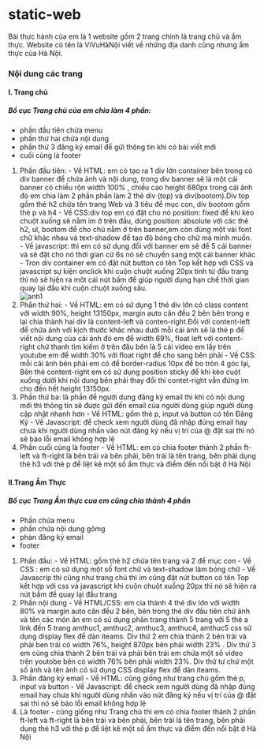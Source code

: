 # static-web

Bài thực hành của em là 1 website gồm 2 trang chính là trang chủ và ẩm thực. Website có tên là ViVuHàNội viết về những địa danh cũng nhưng ẩm thực của Hà Nội.
### Nội dung các trang
#### I. Trang chủ
  ##### Bố cục Trang chủ của em chia làm 4 phần:
  - phần đầu tiên chứa menu
  - phần thứ hai chứa nội dung 
  - phần thứ 3 đăng ký email để gửi thông tin khi có bài viết mới
  - cuối cùng là footer
  1. Phần đầu tiên:
    - Về HTML: em có tạo ra 1 div lớn container bên trong có div banner để chứa ảnh và nội dung, trong div banner sẽ là một cái banner có chiều rộn width 100% , chiều cao      height 680px trong cái ảnh đó em chia làm 2 phần phần làm 2 thẻ div (top) và div(bootom).Div top gồm thẻ h2 chứa tên trang Web và 3 tiêu đề mục con, div bootom gồm thẻ p và h4 
    - Về CSS:div top em có đặt cho nó position: fixed để khi kéo chuột xuống sẽ nằm im ở trên đầu, dùng position: absolute với các thẻ h2, ul, bootom để cho chũ nằm ở trên banner,em còn dùng một vài font chữ khác nhau và text-shadow để tạo độ bóng cho chữ mà mình muốn.
    - Về javascript: thì em có sử dụng đối với banner em sẽ để 5 cái banner và sẽ đặt cho nó thời gian cứ 6s nó sẽ chuyển sang một cái banner khác
    - Tron div container em có đặt nút button có tên Top kết hợp với CSS và javascript sự kiện onclick khi cuộn chuột xuống 20px tính từ đầu trang thì nó sẽ hiện ra môt cái nút bấm để giúp người dụng hạn chế thời gian quay lại đầu khi cuộn chuột xuống sâu.  
    ![anh1](http://anh/10.png)
  2. Phần thứ hai:
    - Về HTML: em có sử dụng 1 thẻ div lớn có class content với width 90%, height 13150px, margin auto căn đều 2 bên bên trong e lại chia thành hai div là content-left và conten-right.Đổi với content-left để chứa ảnh với kịch thước khác nhau dưới mỗi cái ảnh sẽ là thẻ p để viết nội dung của cái ảnh đó em để width 69%, float left với content-right chứ thanh tìm kiếm ở trên đầu bên là 5 cái video em lấy trên youtube em để width 30% với float right để cho sang bên phải
    - Về CSS: mỗi cái ảnh bên phải em có để border-radius 10px để bo tròn 4 góc lại, Bên thẻ content-right em có sử dụng position sticky để khi kéo cuột xuống dưới khi nội dung bên phải thay đổi thì contet-right vẫn đứng im cho đến hết height 13150px.
  3. Phần thứ ba: là phần để người dung đăng ký email thì khi có nội dung mới thì thông tin sẽ được gửi đến email của người dùng giúp người dùng cập nhật nhanh hơn
    - Về HTML: gồm thẻ p, input và button có tên Đăng Ký
    - Về Javascript: để check xem người dùng đã nhập đúng email hay chưa khi người dùng nhấn vào nút đăng ký nếu vị trí của @ đặt sai thì nó sẽ báo lỗi email không hợp lệ
  4. Phần cuối cùng là footer
    - Về HTML: em có chia footer thành 2 phần ft-left và ft-right là bên trái và bên phải, bên trái là tên trang, bên phải dụng thẻ h3 với thẻ p để liệt kê một số ẩm thực và điểm đến nổi bật ở Hà Nội
 #### II.Trang Ẩm Thực
   ##### Bố cục Trang Ẩm thực cua em cũng chia thành 4 phần
   - Phần chứa menu
   - phần chứa nội dung gômg      
   - phàn đăng ký email
   - footer
   1. Phần đầu:
    - Về HTML: gồm thẻ h2 chứa tên trang và 2 để mục con
    - Về CSS : em có sử dụng một số font chữ và text-shadow làm bóng chữ
    - Về Javascrip thì cũng như trang chủ thì im cũng đặt nút button có tên Top kết hợp với css và javascript khi cuộn chuột xuống 20px thì nó sẽ hiện ra nút bấm để quay lại đầu trang
   2. Phần nội dung
    - Về HTML/CSS: em cia thành 4 thẻ div lớn với width 80% và margin auto căn đều 2 bên, bên trong thẻ div đầu tiên chứ ảnh và tên các món ăn em có sủ dụng phân trang thành 5 trang với 5 thẻ a link đến 5 trang amthuc1, amthuc2, amthuc3, amthuc4, amthuc5 css sử dụng display flex để dàn iteams. Div thứ 2 em chia thành 2 bên trái và phải ben trái có width 76%, height 870px bên phải width 23% . Div thứ 3 em cũng chia thành 2 bên trái và phải bên trái em chứa một số video trên youtobe bên có width 76% bên phải width 23%. Div thứ tư chứ một số ảnh và tên ảnh có sử dụng CSS display flex để dàn iteams.
   3. Phần đăng ký email
    - Về HTML: cũng giống như trang chủ gồm thẻ p, input và button
    - Về Javascript: để check xem người dùng đã nhập đúng email hay chưa khi người dùng nhấn vào nút đăng ký nếu vị trí của @ đặt sai thì nó sẽ báo lỗi email không hợp lệ
   4. Là footer
    - cũng giống như Trang chủ thì em có chia footer thành 2 phần ft-left và ft-right là bên trái và bên phải, bên trái là tên trang, bên phải dụng thẻ h3 với thẻ p để liệt kê một số ẩm thực và điểm đến nổi bật ở Hà Nội
    
    
    
    
    
  
